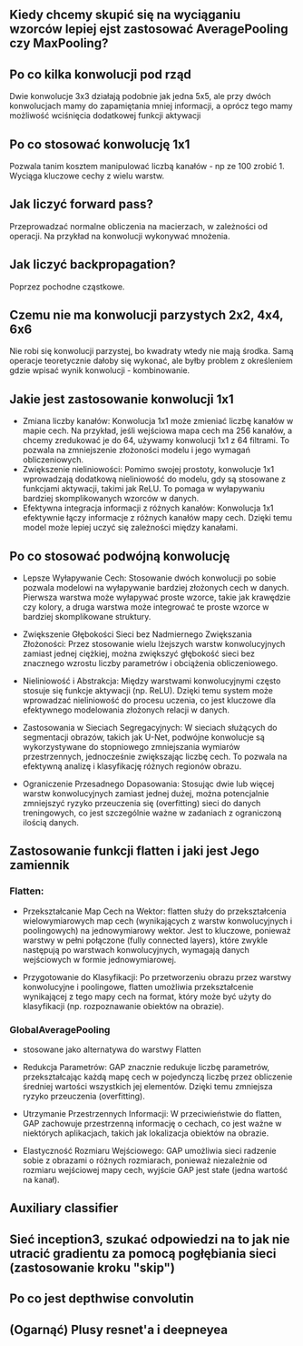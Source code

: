 ## Kiedy chcemy skupić się na wyciąganiu wzorców lepiej ejst zastosować AveragePooling czy MaxPooling?

## Po co kilka konwolucji pod rząd
Dwie konwolucje 3x3 działają podobnie jak jedna 5x5, ale przy dwóch konwolucjach mamy do zapamiętania mniej informacji, a oprócz tego mamy możliwość wciśnięcia dodatkowej funkcji aktywacji
## Po co stosować konwolucję 1x1
Pozwala tanim kosztem manipulować liczbą kanałów - np ze 100 zrobić 1. Wyciąga kluczowe cechy z wielu warstw.

## Jak liczyć forward pass?
Przeprowadzać normalne obliczenia na macierzach, w zależności od operacji. Na przykład na konwolucji wykonywać mnożenia.

## Jak liczyć backpropagation?
Poprzez pochodne cząstkowe.

## Czemu nie ma konwolucji parzystych 2x2, 4x4, 6x6
Nie robi się konwolucji parzystej, bo kwadraty wtedy nie mają środka. Samą operacje teoretycznie dałoby się wykonać, ale byłby problem z określeniem gdzie wpisać wynik konwolucji - kombinowanie.



## Jakie jest zastosowanie konwolucji 1x1
- Zmiana liczby kanałów: Konwolucja 1x1 może zmieniać liczbę kanałów w mapie cech. Na przykład, jeśli wejściowa mapa cech ma 256 kanałów, a chcemy zredukować je do 64, używamy konwolucji 1x1 z 64 filtrami. To pozwala na zmniejszenie złożoności modelu i jego wymagań obliczeniowych.
- Zwiększenie nieliniowości: Pomimo swojej prostoty, konwolucje 1x1 wprowadzają dodatkową nieliniowość do modelu, gdy są stosowane z funkcjami aktywacji, takimi jak ReLU. To pomaga w wyłapywaniu bardziej skomplikowanych wzorców w danych.
- Efektywna integracja informacji z różnych kanałów: Konwolucja 1x1 efektywnie łączy informacje z różnych kanałów mapy cech. Dzięki temu model może lepiej uczyć się zależności między kanałami.

## Po co stosować podwójną konwolucję
- Lepsze Wyłapywanie Cech: Stosowanie dwóch konwolucji po sobie pozwala modelowi na wyłapywanie bardziej złożonych cech w danych. Pierwsza warstwa może wyłapywać proste wzorce, takie jak krawędzie czy kolory, a druga warstwa może integrować te proste wzorce w bardziej skomplikowane struktury.

- Zwiększenie Głębokości Sieci bez Nadmiernego Zwiększania Złożoności: Przez stosowanie wielu lżejszych warstw konwolucyjnych zamiast jednej ciężkiej, można zwiększyć głębokość sieci bez znacznego wzrostu liczby parametrów i obciążenia obliczeniowego.

- Nieliniowość i Abstrakcja: Między warstwami konwolucyjnymi często stosuje się funkcje aktywacji (np. ReLU). Dzięki temu system może wprowadzać nieliniowość do procesu uczenia, co jest kluczowe dla efektywnego modelowania złożonych relacji w danych.

- Zastosowania w Sieciach Segregacyjnych: W sieciach służących do segmentacji obrazów, takich jak U-Net, podwójne konwolucje są wykorzystywane do stopniowego zmniejszania wymiarów przestrzennych, jednocześnie zwiększając liczbę cech. To pozwala na efektywną analizę i klasyfikację różnych regionów obrazu.

- Ograniczenie Przesadnego Dopasowania: Stosując dwie lub więcej warstw konwolucyjnych zamiast jednej dużej, można potencjalnie zmniejszyć ryzyko przeuczenia się (overfitting) sieci do danych treningowych, co jest szczególnie ważne w zadaniach z ograniczoną ilością danych.


## Zastosowanie funkcji flatten i jaki jest Jego zamiennik
### Flatten:
- Przekształcanie Map Cech na Wektor: flatten służy do przekształcenia wielowymiarowych map cech (wynikających z warstw konwolucyjnych i poolingowych) na jednowymiarowy wektor. Jest to kluczowe, ponieważ warstwy w pełni połączone (fully connected layers), które zwykle następują po warstwach konwolucyjnych, wymagają danych wejściowych w formie jednowymiarowej.

- Przygotowanie do Klasyfikacji: Po przetworzeniu obrazu przez warstwy konwolucyjne i poolingowe, flatten umożliwia przekształcenie wynikającej z tego mapy cech na format, który może być użyty do klasyfikacji (np. rozpoznawanie obiektów na obrazie).

### GlobalAveragePooling
- stosowane jako alternatywa do warstwy Flatten
- Redukcja Parametrów: GAP znacznie redukuje liczbę parametrów, przekształcając każdą mapę cech w pojedynczą liczbę przez obliczenie średniej wartości wszystkich jej elementów. Dzięki temu zmniejsza ryzyko przeuczenia (overfitting).

- Utrzymanie Przestrzennych Informacji: W przeciwieństwie do flatten, GAP zachowuje przestrzenną informację o cechach, co jest ważne w niektórych aplikacjach, takich jak lokalizacja obiektów na obrazie.
- Elastyczność Rozmiaru Wejściowego: GAP umożliwia sieci radzenie sobie z obrazami o różnych rozmiarach, ponieważ niezależnie od rozmiaru wejściowej mapy cech, wyjście GAP jest stałe (jedna wartość na kanał).

## Auxiliary classifier
## Sieć inception3, szukać odpowiedzi na to jak nie utracić gradientu za pomocą pogłębiania sieci (zastosowanie kroku "skip")
## Po co jest depthwise convolutin
## (Ogarnąć) Plusy resnet'a i deepneyea
